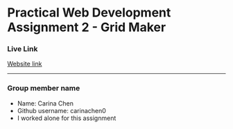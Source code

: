 # Practical Web Development Assignment 2 - Grid Maker

### Live Link
[Website link](https://carinachen0.github.io/Assignment2/)

----------
### Group member name
- Name: Carina Chen
- Github username: carinachen0
- I worked alone for this assignment
